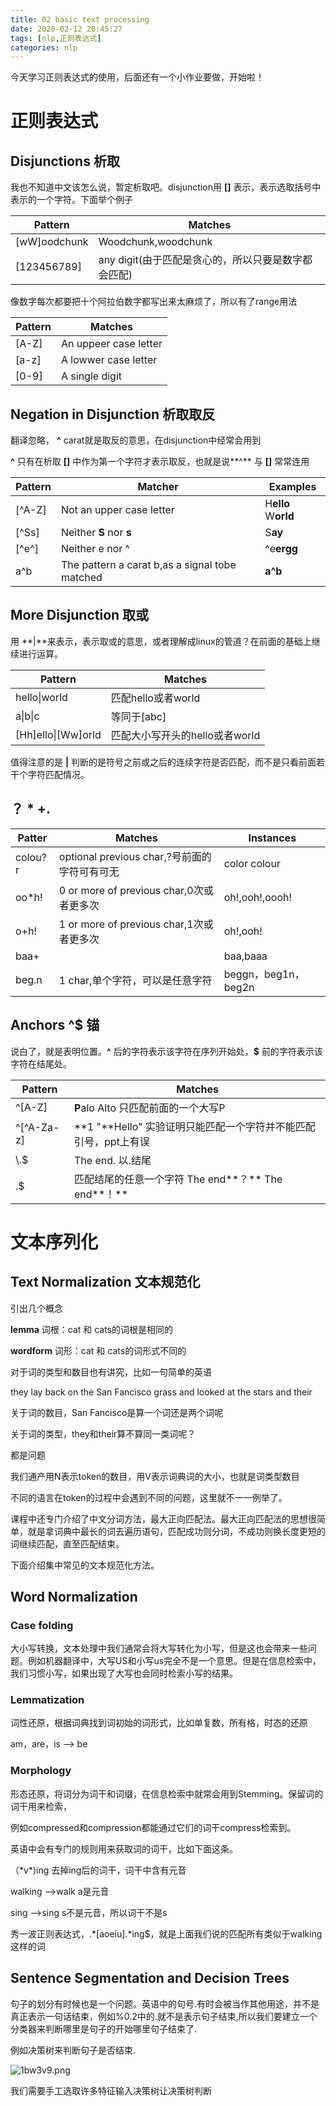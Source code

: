 ```yaml
---
title: 02 basic text processing
date: 2020-02-12 20:45:27
tags: [nlp,正则表达式]
categories: nlp
---
```


今天学习正则表达式的使用，后面还有一个小作业要做，开始啦！

# 正则表达式

## Disjunctions 析取

我也不知道中文该怎么说，暂定析取吧。disjunction用 **[]** 表示，表示选取括号中表示的一个字符。下面举个例子

| Pattern      | Matches                                             |
| ------------ | --------------------------------------------------- |
| [wW]oodchunk | Woodchunk,woodchunk                                 |
| [123456789]  | any digit(由于匹配是贪心的，所以只要是数字都会匹配) |

像数字每次都要把十个阿拉伯数字都写出来太麻烦了，所以有了range用法

| Pattern | Matches               |
| ------- | --------------------- |
| [A-Z]   | An uppeer case letter |
| [a-z]   | A lowwer case letter  |
| [0-9]   | A single digit        |

## Negation in Disjunction 析取取反

翻译忽略， **^** carat就是取反的意思，在disjunction中经常会用到

**^** 只有在析取 **[]** 中作为第一个字符才表示取反，也就是说**^** 与 **[]** 常常连用

| Pattern | Matcher                                        | Examples            |
| ------- | ---------------------------------------------- | ------------------- |
| [^A-Z]  | Not an upper case letter                       | H**ello** W**orld** |
| [^Ss]   | Neither **S** nor **s**                        | S**ay**             |
| [^e^]   | Neither e nor ^                                | ^e**ergg**          |
| a^b     | The pattern a carat b,as a signal tobe matched | **a^b**             |

## More Disjunction 取或

用 **|**来表示，表示取或的意思，或者理解成linux的管道？在前面的基础上继续进行运算。

| Pattern            | Matches                        |
| ------------------ | ------------------------------ |
| hello\|world       | 匹配hello或者world             |
| a\|b\|c            | 等同于[abc]                    |
| [Hh]ello\|[Ww]orld | 匹配大小写开头的hello或者world |

值得注意的是 **|** 判断的是符号之前或之后的连续字符是否匹配，而不是只看前面若干个字符匹配情况。

## ？ * +.

| Patter  | Matches                                      | Instances           |
| ------- | -------------------------------------------- | ------------------- |
| colou?r | optional previous char,?号前面的字符可有可无 | color colour        |
| oo*h!   | 0 or more of previous char,0次或者更多次     | oh!,ooh!,oooh!      |
| o+h!    | 1 or more of previous char,1次或者更多次     | oh!,ooh!            |
| baa+    |                                              | baa,baaa            |
| beg.n   | 1 char,单个字符，可以是任意字符              | beggn，beg1n，beg2n |

## Anchors ^$ 锚

说白了，就是表明位置。**^** 后的字符表示该字符在序列开始处，**$** 前的字符表示该字符在结尾处。

| Pattern      | Matches                                                      |
| ------------ | ------------------------------------------------------------ |
| \^[A-Z]      | **P**alo Alto 只匹配前面的一个大写P                          |
| \^[\^A-Za-z] | **1    "**Hello"  实验证明只能匹配一个字符并不能匹配引号，ppt上有误 |
| \\.$         | The end. 以.结尾                                             |
| .$           | 匹配结尾的任意一个字符 The end**？**  The end**！**          |

## 

# 文本序列化

## Text Normalization 文本规范化

引出几个概念

**lemma** 词根：cat 和 cats的词根是相同的

**wordform** 词形：cat 和 cats的词形式不同的

对于词的类型和数目也有讲究，比如一句简单的英语

they lay back on the San Fancisco grass and looked at the stars and their

关于词的数目，San Fancisco是算一个词还是两个词呢

关于词的类型，they和their算不算同一类词呢？

都是问题

我们通产用N表示token的数目，用V表示词典词的大小，也就是词类型数目

不同的语言在token的过程中会遇到不同的问题，这里就不一一例举了。

课程中还专门介绍了中文分词方法，最大正向匹配法。最大正向匹配法的思想很简单，就是拿词典中最长的词去遍历语句，匹配成功则分词，不成功则换长度更短的词继续匹配，直至匹配结束。

下面介绍集中常见的文本规范化方法。

## Word Normalization

### Case folding

大小写转换，文本处理中我们通常会将大写转化为小写，但是这也会带来一些问题。例如机器翻译中，大写US和小写us完全不是一个意思。但是在信息检索中，我们习惯小写，如果出现了大写也会同时检索小写的结果。

### Lemmatization

词性还原，根据词典找到词初始的词形式，比如单复数，所有格，时态的还原

am，are，is --> be

### Morphology

形态还原，将词分为词干和词缀，在信息检索中就常会用到Stemming。保留词的词干用来检索，

例如compressed和compression都能通过它们的词干compress检索到。

英语中会有专门的规则用来获取词的词干，比如下面这条。

（\*v*)ing  去掉ing后的词干，词干中含有元音

walking  -->walk 	a是元音

sing  -->sing 	 s不是元音，所以词干不是s

秀一波正则表达式，.\*[aoeiu].*ing$，就是上面我们说的匹配所有类似于walking这样的词

## Sentence Segmentation and Decision Trees

句子的划分有时候也是一个问题。英语中的句号.有时会被当作其他用途，并不是真正表示一句话结束，例如%0.2中的.就不是表示句子结束,所以我们要建立一个分类器来判断哪里是句子的开始哪里句子结束了.

例如决策树来判断句子是否结束.

![1bw3v9.png](https://s2.ax1x.com/2020/02/12/1bw3v9.png)

我们需要手工选取许多特征输入决策树让决策树判断

